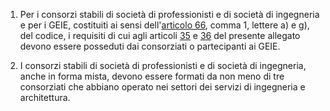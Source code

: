 1. Per i consorzi stabili di società di professionisti e di società di ingegneria e per i GEIE, costituiti ai sensi dell'[articolo 66](/articolo-66/1), comma 1, lettere a) e g), del codice, i requisiti di cui agli articoli [35](/allegato-2.12-articolo-35/1) e [36](/allegato-2.12-articolo-36/1) del presente allegato devono essere posseduti dai consorziati o partecipanti ai GEIE.

2. I consorzi stabili di società di professionisti e di società di ingegneria, anche in forma mista, devono essere formati da non meno di tre consorziati che abbiano operato nei settori dei servizi di ingegneria e architettura.